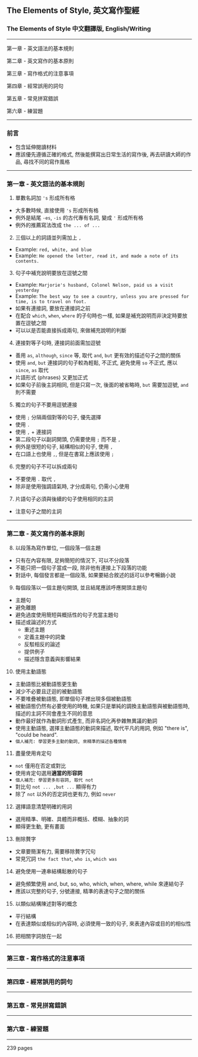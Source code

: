## The Elements of Style, 英文寫作聖經

### The Elements of Style 中文翻譯版, English/Writing

---

第一章 - 英文語法的基本規則

第二章 - 英文寫作的基本原則

第三章 - 寫作格式的注意事項

第四章 - 經常誤用的詞句

第五章 - 常見拼寫錯誤

第六章 - 練習題

---

### 前言

- 包含延伸閱讀材料
- 應該優先遵循正確的格式, 然後能撰寫出日常生活的寫作後, 再去研讀大師的作品, 尋找不同的寫作風格

---

### 第一章 - 英文語法的基本規則

1. 單數名詞加 `'s` 形成所有格

- 大多數時候, 直接使用 `'s` 形成所有格
- 例外是結尾 `-es`, `-is` 的古代專有名詞, 變成 `'` 形成所有格
- 例外的推薦寫法改成 `the ... of ...`

2. 三個以上的詞語並列需加上 `,`

- Example: `red, white, and blue`
- Example: `He opened the letter, read it, and made a note of its contents.`

3. 句子中補充說明要放在逗號之間

- Example: `Marjorie's husband, Colonel Nelson, paid us a visit yesterday`
- Example: `The best way to see a country, unless you are pressed for time, is to travel on foot.`
- 如果有連接詞, 要放在連接詞之前
- 在配合 `which`, `when`, `where` 的子句時也一樣, 如果是補充說明而非決定時要放置在逗號之間
- 可以以是否能直接拆成兩句, 來做補充說明的判斷

4. 連接對等子句時, 連接詞前面需加逗號

- 善用 `as`, `although`, `since` 等, 取代 `and`, `but` 更有效的描述句子之間的關係
- 使用 `and`, `but` 連接詞的句子較為輕鬆, 不正式, 避免使用 `so` 不正式, 應以 `since`, `as` 取代
- 片語形式 (phrases) 又更加正式
- 如果句子前後主詞相同, 但是只寫一次, 後面的被省略時, `but` 需要加逗號, `and` 則不需要

5. 獨立的句子不要用逗號連接

- 使用 `;` 分隔兩個對等的句子, 優先選擇
- 使用 `.`
- 使用 `,` + 連接詞
- 第二段句子以副詞開頭, 仍需要使用 `;` 而不是 `,`
- 例外是很短的句子, 結構相似的句子, 使用 `,`
- 在口語上也使用 `,`, 但是在書寫上應該使用 `;`

6. 完整的句子不可以拆成兩句

- 不要使用 `.` 取代 `,`
- 除非是使用強調語氣時, 才分成兩句, 仍需小心使用

7. 片語句子必須與後續的句子使用相同的主詞

- 注意句子之間的主詞

---

### 第二章 - 英文寫作的基本原則

8. 以段落為寫作單位, 一個段落一個主題

- 只有在內容有限, 足夠簡短的情況下, 可以不分段落
- 不能只把一個句子當成一段, 除非他有連接上下段落的功能
- 對話中, 每個發言都是一個段落, 如果要結合敘述的話可以參考暢銷小說

9. 每個段落以一個主題句開頭, 並且結尾應該呼應開頭主題句

- 主題句
- 避免離題
- 避免過度使用簡短與概括性的句子充當主題句
- 描述或論述的方式
  - 重述主題
  - 定義主題中的詞彙
  - 反駁相反的論述
  - 提供例子
  - 描述隱含意義與影響結果

10. 使用主動語態

- 主動語態比被動語態更生動
- 減少不必要且迂迴的被動語態
- 不要堆疊被動語態, 即單個句子裡出現多個被動語態
- 被動語態仍然有必要使用的時機, 如果只是單純的調換主動語態與被動語態時, 描述的主詞不同會產生不同的意思
- 動作最好就作為動詞形式產生, 而非名詞化再參雜無異議的動詞
- 使用主動語態, 選擇主動語態的動詞來描述, 取代平凡的用詞, 例如 "there is", "could be heard".
- `個人補充: 學習更多主動的動詞, 來精準的描述各種情境`

11. 盡量使用肯定句

- `not` 僅用在否定或對比
- 使用肯定句選用**適當的形容詞**
- `個人補充: 學習更多形容詞, 取代 not`
- 對比句 `not ... ,but ...` 顯得有力
- 除了 `not` 以外的否定詞也更有力, 例如 `never`

12. 選擇語意清楚明確的用詞

- 選用精準、明確、具體而非概括、模糊、抽象的詞
- 顯得更生動, 更有畫面

13. 刪除贅字

- 文章要簡潔有力, 需要移除贅字冗句
- 常見冗詞 `the fact that`, `who is`, `which was`

14. 避免使用一連串結構鬆散的句子

- 避免頻繁使用 and, but, so, who, which, when, where, while 來連結句子
- 應該以完整的句子, 分號連接, 精準的表達句子之間的關係

15. 以類似結構陳述對等的概念

- 平行結構
- 在表達類似或相似的內容時, 必須使用一致的句子, 來表達內容或目的的相似性

16. 把相關字詞放在一起

---

### 第三章 - 寫作格式的注意事項

---

### 第四章 - 經常誤用的詞句

---

### 第五章 - 常見拼寫錯誤

---

### 第六章 - 練習題

---

239 pages
